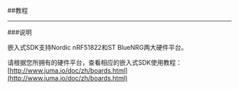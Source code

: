##教程
***
###说明

嵌入式SDK支持Nordic nRF51822和ST BlueNRG两大硬件平台。  

请根据您所拥有的硬件平台，查看相应的嵌入式SDK使用教程：  
[http://www.juma.io/doc/zh/boards.html](http://www.juma.io/doc/zh/boards.html)
